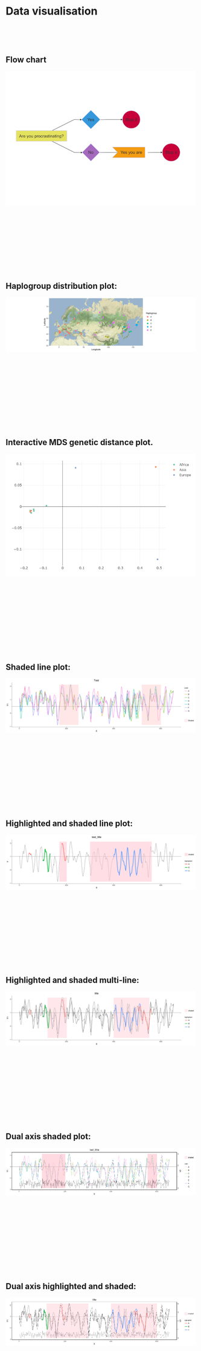 # Data visualisation 

<br /> <br /> <br />


## Flow chart 


![alt text](Flow_charts/procrastinator.png)

<br /> <br /> <br />
<br /> <br /> <br />
<br /> <br /> <br />


## Haplogroup distribution plot:


![alt text](haplogroup_distribution_map/test_out.png)


<br /> <br /> <br />

<br /> <br /> <br />

<br /> <br /> <br />


## Interactive MDS genetic distance plot.


 ![alt text](interactive_MDS_plot/newplot.png)


<br /> <br /> <br />

<br /> <br /> <br />

<br /> <br /> <br />


## Shaded line plot:

![alt text](shaded_line_plot/test.png)

<br /> <br /> <br />

<br /> <br /> <br />

<br /> <br /> <br />


## Highlighted and shaded line plot:

![alt text](highlighted_lines_and_shaded/highlighted_shaded.png)


<br /> <br /> <br />

<br /> <br /> <br />

<br /> <br /> <br />



## Highlighted and shaded multi-line:

![alt text](shaded_highlighted_multi/test.png)

<br /> <br /> <br />

<br /> <br /> <br />

<br /> <br /> <br />


## Dual axis shaded plot:

![alt text](dual_axis_shaded/test.png)


<br /> <br /> <br />

<br /> <br /> <br />

<br /> <br /> <br />



## Dual axis highlighted and shaded:

![alt text](dual_highlighted_shaded/test.png)

<br /> <br /> <br />

<br /> <br /> <br />

<br /> <br /> <br />



